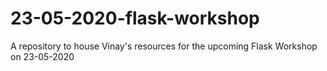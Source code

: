 # 23-05-2020-flask-workshop
A repository to house Vinay's resources for the upcoming Flask Workshop on 23-05-2020

